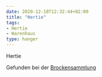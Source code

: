 ```yaml
---
date: 2020-12-18T12:32:44+02:00
title: "Hertie"
tags:
- Hertie
- Warenhaus
type: hanger
---
```

Hertie

<div class="source">Gefunden bei der <a href="https://www.neue-arbeit-brockensammlung.de/geschaefte/gebrauchtmoebelkaufhaus/">Brockensammlung</a></div>
